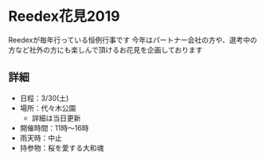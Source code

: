 # Reedex花見2019

Reedexが毎年行っている恒例行事です
今年はパートナー会社の方や、選考中の方など社外の方にも楽しんで頂けるお花見を企画しております

## 詳細

* 日程：3/30(土)
* 場所：代々木公園
  * 詳細は当日更新
* 開催時間：11時～16時
* 雨天時：中止
* 持参物：桜を愛する大和魂
